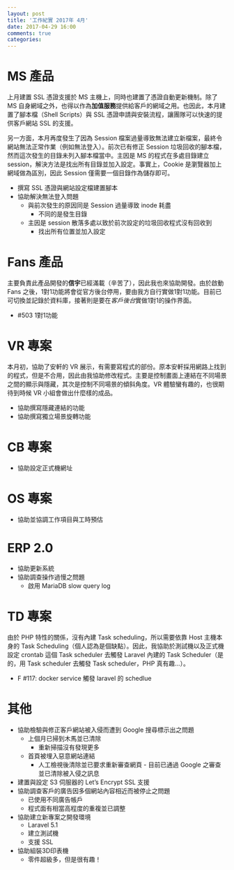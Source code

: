 ```yaml
---
layout: post
title: '工作紀實 2017年 4月'
date: 2017-04-29 16:00
comments: true
categories: 
---
```

# MS 產品

上月建置 SSL 憑證支援於 MS 主機上，同時也建置了憑證自動更新機制。除了 MS 自身網域之外，也得以作為**加值服務**提供給客戶的網域之用。也因此，本月建置了腳本檔（Shell Scripts）與 SSL 憑證申請與安裝流程，讓團隊可以快速的提供客戶網站 SSL 的支援。

另一方面，本月再度發生了因為 Session 檔案過量導致無法建立新檔案，最終令網站無法正常作業（例如無法登入）。前次已有修正 Session 垃圾回收的腳本檔，然而這次發生的目錄未列入腳本檔當中。主因是 MS 的程式在多處目錄建立 session，解決方法是找出所有目錄並加入設定。事實上，Cookie 是瀏覽器加上網域做為區別，因此 Session 僅需要一個目錄作為儲存即可。

* 撰寫 SSL 憑證與網站設定檔建置腳本
* 協助解決無法登入問題
    + 與前次發生的原因同是 Session 過量導致 inode 耗盡
        - 不同的是發生目錄
    + 主因是 session 散落多處以致於前次設定的垃圾回收程式沒有回收到
        - 找出所有位置並加入設定

# Fans 產品

主要負責此產品開發的**信宇**已經滿載（辛苦了），因此我也來協助開發。由於啟動 Fans 之後，1對1功能將會從官方後台停用，要由我方自行實做1對1功能。目前已可切換並記錄於資料庫，接著則是要在*客戶後台*實做1對1的操作界面。

* #503 1對1功能

# VR 專案

本月初，協助了安軒的 VR 展示，有需要寫程式的部份。原本安軒採用網路上找到的程式，但是不合用，因此由我協助修改程式。主要是控制畫面上連結在不同場景之間的顯示與隱藏，其次是控制不同場景的傾斜角度。VR 體驗蠻有趣的，也很期待到時候 VR 小組會做出什麼樣的成品。

* 協助撰寫隱藏連結的功能 
* 協助撰寫獨立場景旋轉功能

# CB 專案

* 協助設定正式機網址

# OS 專案

* 協助並協調工作項目與工時預估

# ERP 2.0

* 協助更新系統
* 協助調查操作過慢之問題
    + 啟用 MariaDB slow query log

# TD 專案

由於 PHP 特性的關係，沒有內建 Task scheduling，所以需要依靠 Host 主機本身的 Task Scheduling（個人認為是個缺點）。因此，我協助於測試機以及正式機設定 crontab 這個 Task scheduler 去觸發 Laravel 內建的 Task Scheduler（是的，用 Task scheduler 去觸發 Task scheduler，PHP 真有趣...）。

* F #117: docker service 觸發 laravel 的 schedlue

# 其他

* 協助檢驗與修正客戶網站被入侵而遭到 Google 搜尋標示出之問題
    + 上個月已掃到木馬並已清除
        - 重新掃描沒有發現更多
    + 首頁被埋入惡意網站連結
        - 人工檢視後清除並已要求重新審查網頁
				- 目前已通過 Google 之審查並已清除被入侵之訊息
* 建置與設定 S3 伺服器的 Let’s Encrypt SSL 支援
* 協助調查客戶的廣告因多個網站內容相近而被停止之問題
    + 已使用不同廣告帳戶
    + 程式面有相當高程度的重複並已調整
* 協助建立新專案之開發環境
    + Laravel 5.1
    + 建立測試機
    + 支援 SSL
* 協助組裝3D印表機
    + 零件超級多，但是很有趣！ 

